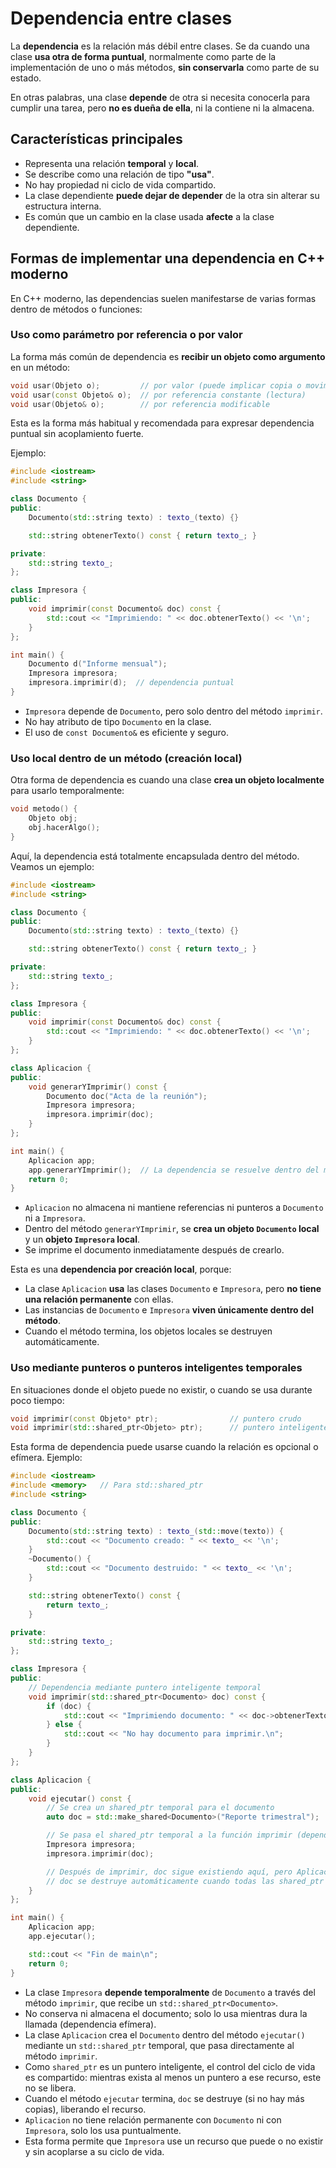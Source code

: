 # Dependencia entre clases
La **dependencia** es la relación más débil entre clases. Se da cuando una clase **usa otra de forma puntual**, normalmente como parte de la implementación de uno o más métodos, **sin conservarla** como parte de su estado.

En otras palabras, una clase **depende** de otra si necesita conocerla para cumplir una tarea, pero **no es dueña de ella**, ni la contiene ni la almacena.

## Características principales

* Representa una relación **temporal** y **local**.
* Se describe como una relación de tipo **"usa"**.
* No hay propiedad ni ciclo de vida compartido.
* La clase dependiente **puede dejar de depender** de la otra sin alterar su estructura interna.
* Es común que un cambio en la clase usada **afecte** a la clase dependiente.

## Formas de implementar una dependencia en C++ moderno

En C++ moderno, las dependencias suelen manifestarse de varias formas dentro de métodos o funciones:

### Uso como parámetro por referencia o por valor

La forma más común de dependencia es **recibir un objeto como argumento** en un método:

```cpp
void usar(Objeto o);         // por valor (puede implicar copia o movimiento)
void usar(const Objeto& o);  // por referencia constante (lectura)
void usar(Objeto& o);        // por referencia modificable
```

Esta es la forma más habitual y recomendada para expresar dependencia puntual sin acoplamiento fuerte.


Ejemplo:

```cpp
#include <iostream>
#include <string>

class Documento {
public:
    Documento(std::string texto) : texto_(texto) {}

    std::string obtenerTexto() const { return texto_; }

private:
    std::string texto_;
};

class Impresora {
public:
    void imprimir(const Documento& doc) const {
        std::cout << "Imprimiendo: " << doc.obtenerTexto() << '\n';
    }
};

int main() {
    Documento d("Informe mensual");
    Impresora impresora;
    impresora.imprimir(d);  // dependencia puntual
}
```
* `Impresora` depende de `Documento`, pero solo dentro del método `imprimir`.
* No hay atributo de tipo `Documento` en la clase.
* El uso de `const Documento&` es eficiente y seguro.

### Uso local dentro de un método (creación local)

Otra forma de dependencia es cuando una clase **crea un objeto localmente** para usarlo temporalmente:

```cpp
void metodo() {
    Objeto obj;
    obj.hacerAlgo();
}
```

Aquí, la dependencia está totalmente encapsulada dentro del método. Veamos un ejemplo:

```cpp
#include <iostream>
#include <string>

class Documento {
public:
    Documento(std::string texto) : texto_(texto) {}

    std::string obtenerTexto() const { return texto_; }

private:
    std::string texto_;
};

class Impresora {
public:
    void imprimir(const Documento& doc) const {
        std::cout << "Imprimiendo: " << doc.obtenerTexto() << '\n';
    }
};

class Aplicacion {
public:
    void generarYImprimir() const {
        Documento doc("Acta de la reunión");
        Impresora impresora;
        impresora.imprimir(doc);
    }
};

int main() {
    Aplicacion app;
    app.generarYImprimir();  // La dependencia se resuelve dentro del método
    return 0;
}
```

* `Aplicacion` no almacena ni mantiene referencias ni punteros a `Documento` ni a `Impresora`.
* Dentro del método `generarYImprimir`, se **crea un objeto `Documento` local** y un **objeto `Impresora` local**.
* Se imprime el documento inmediatamente después de crearlo.

Esta es una **dependencia por creación local**, porque:

* La clase `Aplicacion` **usa** las clases `Documento` e `Impresora`, pero **no tiene una relación permanente** con ellas.
* Las instancias de `Documento` e `Impresora` **viven únicamente dentro del método**.
* Cuando el método termina, los objetos locales se destruyen automáticamente.


### Uso mediante punteros o punteros inteligentes temporales

En situaciones donde el objeto puede no existir, o cuando se usa durante poco tiempo:

```cpp
void imprimir(const Objeto* ptr);                // puntero crudo
void imprimir(std::shared_ptr<Objeto> ptr);      // puntero inteligente (temporal)
```

Esta forma de dependencia puede usarse cuando la relación es opcional o efímera. Ejemplo:

```cpp
#include <iostream>
#include <memory>   // Para std::shared_ptr
#include <string>

class Documento {
public:
    Documento(std::string texto) : texto_(std::move(texto)) {
        std::cout << "Documento creado: " << texto_ << '\n';
    }
    ~Documento() {
        std::cout << "Documento destruido: " << texto_ << '\n';
    }

    std::string obtenerTexto() const {
        return texto_;
    }

private:
    std::string texto_;
};

class Impresora {
public:
    // Dependencia mediante puntero inteligente temporal
    void imprimir(std::shared_ptr<Documento> doc) const {
        if (doc) {
            std::cout << "Imprimiendo documento: " << doc->obtenerTexto() << '\n';
        } else {
            std::cout << "No hay documento para imprimir.\n";
        }
    }
};

class Aplicacion {
public:
    void ejecutar() const {
        // Se crea un shared_ptr temporal para el documento
        auto doc = std::make_shared<Documento>("Reporte trimestral");

        // Se pasa el shared_ptr temporal a la función imprimir (dependencia puntual)
        Impresora impresora;
        impresora.imprimir(doc);

        // Después de imprimir, doc sigue existiendo aquí, pero Aplicacion no es dueño exclusivo
        // doc se destruye automáticamente cuando todas las shared_ptr que lo apuntan desaparecen
    }
};

int main() {
    Aplicacion app;
    app.ejecutar();

    std::cout << "Fin de main\n";
    return 0;
}
```
* La clase `Impresora` **depende temporalmente** de `Documento` a través del método `imprimir`, que recibe un `std::shared_ptr<Documento>`.
* No conserva ni almacena el documento; solo lo usa mientras dura la llamada (dependencia efímera).
* La clase `Aplicacion` crea el `Documento` dentro del método `ejecutar()` mediante un `std::shared_ptr` temporal, que pasa directamente al método `imprimir`.
* Como `shared_ptr` es un puntero inteligente, el control del ciclo de vida es compartido: mientras exista al menos un puntero a ese recurso, este no se libera.
* Cuando el método `ejecutar` termina, `doc` se destruye (si no hay más copias), liberando el recurso.
* `Aplicacion` no tiene relación permanente con `Documento` ni con `Impresora`, solo los usa puntualmente.
* Esta forma permite que `Impresora` use un recurso que puede o no existir y sin acoplarse a su ciclo de vida.


